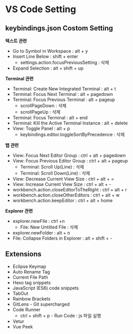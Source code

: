 # VS Code Setting

## keybindings.json Costom Setting

**텍스트 관련**
* Go to Symbol in Workspace : alt + y
* Insert Line Below : shift + enter
    * settings.action.focusPreviousSetting : 삭제
* Expand Selection : alt + shift + up

**Terminal 관련**
* Terminal: Create New Integrated Terminal : alt + t
* Terminal: Focus Next Terminal : alt + pagedown
* Terminal: Focus Previous Terminal : alt + pageup
    * scrollPageDown : 삭제
    * scrollPageUp : 삭제
* Terminal: Focus Terminal : alt + end
* Terminal: Kill the Active Terminal Instance : alt + delete
* View: Toggle Panel : alt + p
    * keybindings.editor.toggleSortByPrecedence : 삭제

**탭 관련**
* View: Focus Next Editor Group : ctrl + alt + pagedown
* View: Focus Previous Editor Group : ctrl + alt + pageup
    * Terminal: Scroll Up(Line) : 삭제
    * Terminal: Scroll Down(Line) : 삭제
* View: Decrease Current View Size : ctrl + alt + =
* View: Increase Current View Size : ctrl + alt + -
* workbench.action.closeEditorToTheRight : ctrl + alt + r
* workbench.action.closeOtherEditors : ctrl + alt + w
* workbench.action.keepEditor : ctrl + alt + home

**Explorer 관련**
* explorer.newFile : ctrl +n
    * File: New Untitled File : 삭제
* explorer.newFolder : alt + n
* File: Collapse Folders in Explorer : alt + shift + -


## Extensions

* Eclipse Keymap
* Auto Rename Tag
* Current File Path
* Hexo tag snippets
* JavaScript (ES6) code snippets
* TabOut
* Rainbow Brackets
* GitLens - Git supercharged
* Code Runner
    * ctrl + shift + p - Run Code : js 파일 실행
* Vetur
* Vue Peek